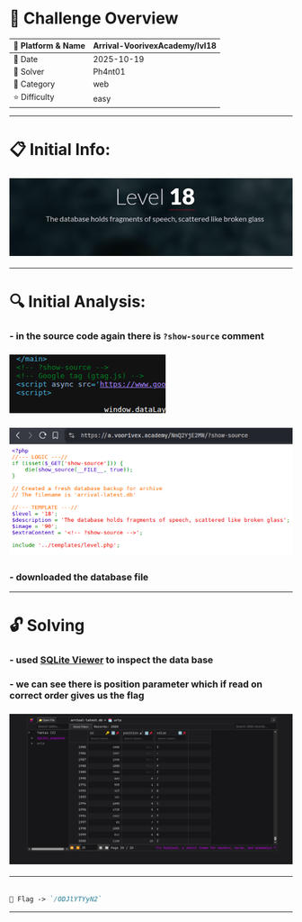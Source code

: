#  📌 Challenge Overview

| 🧩 Platform & Name | Arrival-VoorivexAcademy/lvl18 |
| ------------------- | ------------------------------- |
| 📅 Date             | 2025-10-19 |
| 👾 Solver           | Ph4nt01 |
| 🔰 Category         | web |
| ⭐ Difficulty        | easy |

---

# 📋 Initial Info:

### ![](./imgs/lvl18.png)

---

# 🔍 Initial Analysis:

### - in the source code again there is `?show-source` comment
### ![](./imgs/lvl18-1.png)
### ![](./imgs/lvl18-2.png)
### - downloaded the database file

---

# 🔓 Solving

### - used [SQLite Viewer](https://sqliteviewer.app/) to inspect the data base
### - we can see there is position parameter which if read on correct order gives us the flag
### ![](./imgs/lvl18-3.png)

---

```markdown

🚩 Flag -> `/ODJlYTYyN2`

```

---
